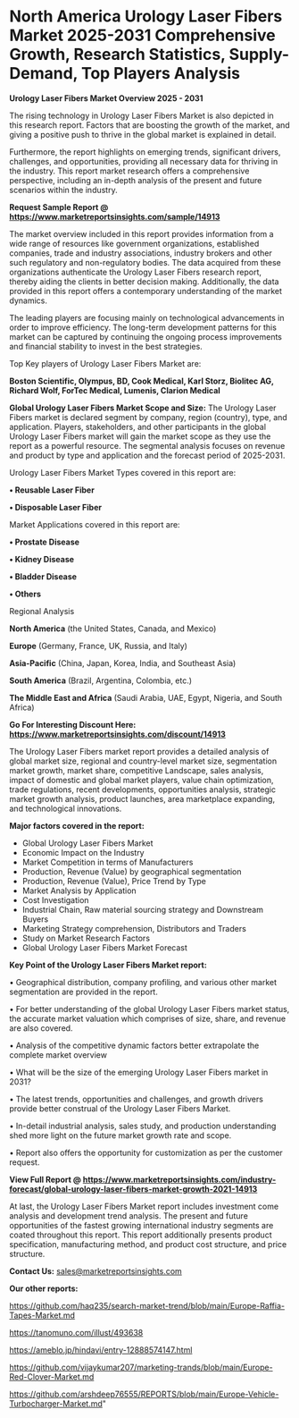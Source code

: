 # North America Urology Laser Fibers Market 2025-2031 Comprehensive Growth, Research Statistics, Supply-Demand,  Top Players Analysis

<Strong> Urology Laser Fibers Market Overview 2025 - 2031</strong>

The rising technology in Urology Laser Fibers Market is also depicted in this research report. Factors that are boosting the growth of the market, and giving a positive push to thrive in the global market is explained in detail.

Furthermore, the report highlights on emerging trends, significant drivers, challenges, and opportunities, providing all necessary data for thriving in the industry. This report market research offers a comprehensive perspective, including an in-depth analysis of the present and future scenarios within the industry.

<strong>Request Sample Report @ <a href=https://www.marketreportsinsights.com/sample/14913>https://www.marketreportsinsights.com/sample/14913</a></strong>

The market overview included in this report provides information from a wide range of resources like government organizations, established companies, trade and industry associations, industry brokers and other such regulatory and non-regulatory bodies. The data acquired from these organizations authenticate the Urology Laser Fibers research report, thereby aiding the clients in better decision making. Additionally, the data provided in this report offers a contemporary understanding of the market dynamics.

The leading players are focusing mainly on technological advancements in order to improve efficiency. The long-term development patterns for this market can be captured by continuing the ongoing process improvements and financial stability to invest in the best strategies.

Top Key players of Urology Laser Fibers Market are:

<strong>Boston Scientific, Olympus, BD, Cook Medical, Karl Storz, Biolitec AG, Richard Wolf, ForTec Medical, Lumenis, Clarion Medical</strong>

<strong><b>Global Urology Laser Fibers Market Scope and Size:</b></strong>
The Urology Laser Fibers market is declared segment by company, region (country), type, and application. Players, stakeholders, and other participants in the global Urology Laser Fibers market will gain the market scope as they use the report as a powerful resource. The segmental analysis focuses on revenue and product by type and application and the forecast period of 2025-2031.

Urology Laser Fibers Market Types covered in this report are:

<strong>• Reusable Laser Fiber

• Disposable Laser Fiber</strong>

Market Applications covered in this report are:

<strong>• Prostate Disease

• Kidney Disease

• Bladder Disease

• Others</strong> 

Regional Analysis

<strong>North America</strong> (the United States, Canada, and Mexico)

<strong>Europe</strong> (Germany, France, UK, Russia, and Italy)

<strong>Asia-Pacific</strong> (China, Japan, Korea, India, and Southeast Asia)

<strong>South America</strong> (Brazil, Argentina, Colombia, etc.)

<strong>The Middle East and Africa</strong> (Saudi Arabia, UAE, Egypt, Nigeria, and South Africa)

<strong>Go For Interesting Discount Here: <a href=https://www.marketreportsinsights.com/discount/14913>https://www.marketreportsinsights.com/discount/14913</a></strong>

The Urology Laser Fibers market report provides a detailed analysis of global market size, regional and country-level market size, segmentation market growth, market share, competitive Landscape, sales analysis, impact of domestic and global market players, value chain optimization, trade regulations, recent developments, opportunities analysis, strategic market growth analysis, product launches, area marketplace expanding, and technological innovations.

<strong><b>Major factors covered in the report:</b></strong>
<ul>
  <li>Global Urology Laser Fibers Market </li>
  <li>Economic Impact on the Industry</li>
  <li>Market Competition in terms of Manufacturers</li>
  <li>Production, Revenue (Value) by geographical segmentation</li>
  <li>Production, Revenue (Value), Price Trend by Type</li>
  <li>Market Analysis by Application</li>
  <li>Cost Investigation</li>
  <li>Industrial Chain, Raw material sourcing strategy and Downstream Buyers</li>
  <li>Marketing Strategy comprehension, Distributors and Traders</li>
  <li>Study on Market Research Factors</li>
  <li>Global Urology Laser Fibers Market Forecast</li>
</ul>

<strong><b>Key Point of the Urology Laser Fibers Market report:</b></strong>

• Geographical distribution, company profiling, and various other market segmentation are provided in the report.

• For better understanding of the global Urology Laser Fibers market status, the accurate market valuation which comprises of size, share, and revenue are also covered.

• Analysis of the competitive dynamic factors better extrapolate the complete market overview

• What will be the size of the emerging Urology Laser Fibers market in 2031?

• The latest trends, opportunities and challenges, and growth drivers provide better construal of the Urology Laser Fibers Market.

• In-detail industrial analysis, sales study, and production understanding shed more light on the future market growth rate and scope.

• Report also offers the opportunity for customization as per the customer request.

<strong><b>View Full Report @ <a href=https://www.marketreportsinsights.com/industry-forecast/global-urology-laser-fibers-market-growth-2021-14913>https://www.marketreportsinsights.com/industry-forecast/global-urology-laser-fibers-market-growth-2021-14913</a></b></strong>


At last, the Urology Laser Fibers Market report includes investment come analysis and development trend analysis. The present and future opportunities of the fastest growing international industry segments are coated throughout this report. This report additionally presents product specification, manufacturing method, and product cost structure, and price structure.

<strong>Contact Us:</strong>
sales@marketreportsinsights.com

<strong>Our other reports:</strong>

<a href=https://github.com/haq235/search-market-trend/blob/main/Europe-Raffia-Tapes-Market.md>https://github.com/haq235/search-market-trend/blob/main/Europe-Raffia-Tapes-Market.md</a>

<a href=https://tanomuno.com/illust/493638>https://tanomuno.com/illust/493638</a>

<a href=https://ameblo.jp/hindavi/entry-12888574147.html>https://ameblo.jp/hindavi/entry-12888574147.html</a>

<a href=https://github.com/vijaykumar207/marketing-trands/blob/main/Europe-Red-Clover-Market.md>https://github.com/vijaykumar207/marketing-trands/blob/main/Europe-Red-Clover-Market.md</a>

<a href=https://github.com/arshdeep76555/REPORTS/blob/main/Europe-Vehicle-Turbocharger-Market.md>https://github.com/arshdeep76555/REPORTS/blob/main/Europe-Vehicle-Turbocharger-Market.md</a>"
